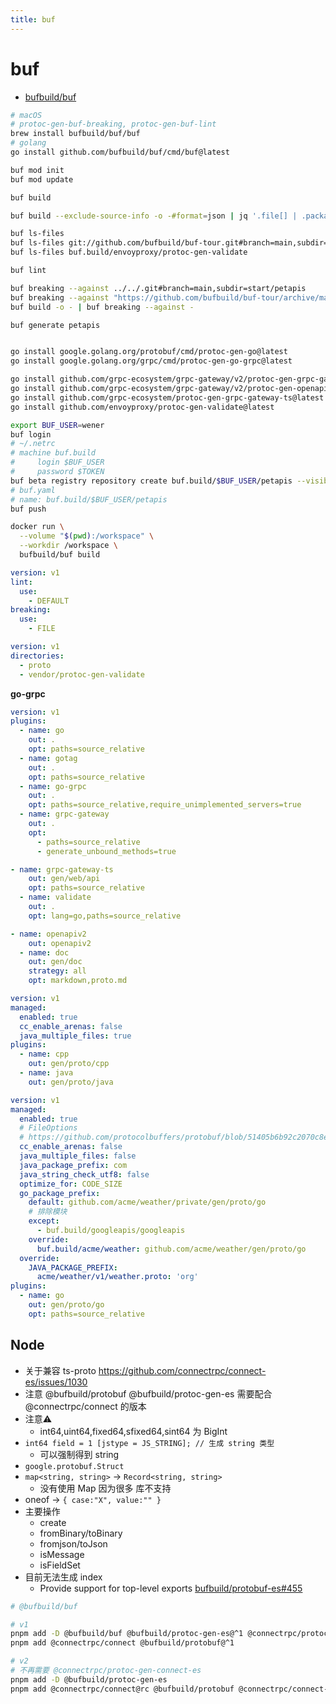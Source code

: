 ```yaml
---
title: buf
---
```


# buf

- [bufbuild/buf](https://github.com/bufbuild/buf)

```bash
# macOS
# protoc-gen-buf-breaking, protoc-gen-buf-lint
brew install bufbuild/buf/buf
# golang
go install github.com/bufbuild/buf/cmd/buf@latest

buf mod init
buf mod update

buf build

buf build --exclude-source-info -o -#format=json | jq '.file[] | .package' | sort | uniq | head

buf ls-files
buf ls-files git://github.com/bufbuild/buf-tour.git#branch=main,subdir=start/petapis
buf ls-files buf.build/envoyproxy/protoc-gen-validate

buf lint

buf breaking --against ../../.git#branch=main,subdir=start/petapis
buf breaking --against "https://github.com/bufbuild/buf-tour/archive/main.zip#strip_components=1,subdir=start/petapis" --config buf.yaml
buf build -o - | buf breaking --against -

buf generate petapis


go install google.golang.org/protobuf/cmd/protoc-gen-go@latest
go install google.golang.org/grpc/cmd/protoc-gen-go-grpc@latest

go install github.com/grpc-ecosystem/grpc-gateway/v2/protoc-gen-grpc-gateway@latest
go install github.com/grpc-ecosystem/grpc-gateway/v2/protoc-gen-openapiv2@latest
go install github.com/grpc-ecosystem/protoc-gen-grpc-gateway-ts@latest
go install github.com/envoyproxy/protoc-gen-validate@latest

export BUF_USER=wener
buf login
# ~/.netrc
# machine buf.build
#     login $BUF_USER
#     password $TOKEN
buf beta registry repository create buf.build/$BUF_USER/petapis --visibility public
# buf.yaml
# name: buf.build/$BUF_USER/petapis
buf push

docker run \
  --volume "$(pwd):/workspace" \
  --workdir /workspace \
  bufbuild/buf build
```

```yaml
version: v1
lint:
  use:
    - DEFAULT
breaking:
  use:
    - FILE
```

```yaml
version: v1
directories:
  - proto
  - vendor/protoc-gen-validate
```

**go-grpc**

```yaml
version: v1
plugins:
  - name: go
    out: .
    opt: paths=source_relative
  - name: gotag
    out: .
    opt: paths=source_relative
  - name: go-grpc
    out: .
    opt: paths=source_relative,require_unimplemented_servers=true
  - name: grpc-gateway
    out: .
    opt:
      - paths=source_relative
      - generate_unbound_methods=true

- name: grpc-gateway-ts
    out: gen/web/api
    opt: paths=source_relative
  - name: validate
    out: .
    opt: lang=go,paths=source_relative

- name: openapiv2
    out: openapiv2
  - name: doc
    out: gen/doc
    strategy: all
    opt: markdown,proto.md
```

```yaml title="buf.gen.yaml"
version: v1
managed:
  enabled: true
  cc_enable_arenas: false
  java_multiple_files: true
plugins:
  - name: cpp
    out: gen/proto/cpp
  - name: java
    out: gen/proto/java
```

```yaml
version: v1
managed:
  enabled: true
  # FileOptions
  # https://github.com/protocolbuffers/protobuf/blob/51405b6b92c2070c8edea1b44c6770e00f7027be/src/google/protobuf/descriptor.proto#L342
  cc_enable_arenas: false
  java_multiple_files: false
  java_package_prefix: com
  java_string_check_utf8: false
  optimize_for: CODE_SIZE
  go_package_prefix:
    default: github.com/acme/weather/private/gen/proto/go
    # 排除模块
    except:
      - buf.build/googleapis/googleapis
    override:
      buf.build/acme/weather: github.com/acme/weather/gen/proto/go
  override:
    JAVA_PACKAGE_PREFIX:
      acme/weather/v1/weather.proto: 'org'
plugins:
  - name: go
    out: gen/proto/go
    opt: paths=source_relative
```

## Node

- 关于兼容 ts-proto https://github.com/connectrpc/connect-es/issues/1030
- 注意 @bufbuild/protobuf @bufbuild/protoc-gen-es 需要配合 @connectrpc/connect 的版本
- 注意⚠️
  - int64,uint64,fixed64,sfixed64,sint64 为 BigInt
- `int64 field = 1 [jstype = JS_STRING]; // 生成 string 类型`
  - 可以强制得到 string
- `google.protobuf.Struct`
- `map<string, string>` -> `Record<string, string>`
  - 没有使用 Map 因为很多 库不支持
- oneof -> `{ case:"X", value:"" }`
- 主要操作
  - create
  - fromBinary/toBinary
  - fromjson/toJson
  - isMessage
  - isFieldSet
- 目前无法生成 index
  - Provide support for top-level exports [bufbuild/protobuf-es#455](https://github.com/bufbuild/protobuf-es/issues/455)

```bash
# @bufbuild/buf

# v1
pnpm add -D @bufbuild/buf @bufbuild/protoc-gen-es@^1 @connectrpc/protoc-gen-connect-es
pnpm add @connectrpc/connect @bufbuild/protobuf@^1

# v2
# 不再需要 @connectrpc/protoc-gen-connect-es
pnpm add -D @bufbuild/protoc-gen-es
pnpm add @connectrpc/connect@rc @bufbuild/protobuf @connectrpc/connect-node
```
